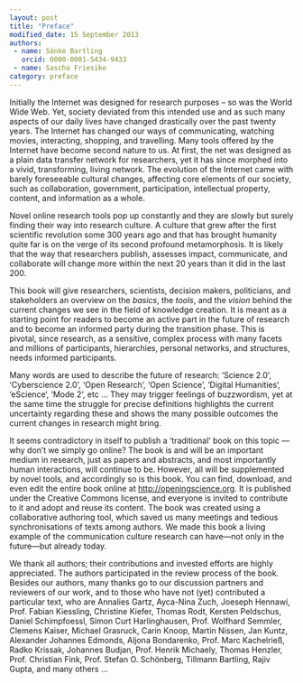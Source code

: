 ```yaml
---
layout: post
title: "Preface"
modified_date: 15 September 2013
authors:
 - name: Sönke Bartling
   orcid: 0000-0001-5434-9433
 - name: Sascha Friesike
category: preface
---
```


Initially the Internet was designed for research purposes – so was the
World Wide Web. Yet, society deviated from this intended use and as such
many aspects of our daily lives have changed drastically over the past
twenty years. The Internet has changed our ways of communicating,
watching movies, interacting, shopping, and travelling. Many tools
offered by the Internet have become second nature to us. At first, the
net was designed as a plain data transfer network for researchers, yet
it has since morphed into a vivid, transforming, living network. The
evolution of the Internet came with barely foreseeable cultural changes,
affecting core elements of our society, such as collaboration,
government, participation, intellectual property, content, and
information as a whole.

Novel online research tools pop up constantly and they are slowly but
surely finding their way into research culture. A culture that grew
after the first scientific revolution some 300 years ago and that has
brought humanity quite far is on the verge of its second profound
metamorphosis. It is likely that the way that researchers publish,
assesses impact, communicate, and collaborate will change more within
the next 20 years than it did in the last 200.

This book will give researchers, scientists, decision makers,
politicians, and stakeholders an overview on the *basics*, the *tools*,
and the *vision* behind the current changes we see in the field of
knowledge creation. It is meant as a starting point for readers to
become an active part in the future of research and to become an
informed party during the transition phase. This is pivotal, since
research, as a sensitive, complex process with many facets and millions
of participants, hierarchies, personal networks, and structures, needs
informed participants.

Many words are used to describe the future of research: ‘Science 2.0’,
‘Cyberscience 2.0’, ‘Open Research’, ‘Open Science’, ‘Digital
Humanities‘, ‘eScience‘, ‘Mode 2‘, etc … They may trigger feelings of
buzzwordism, yet at the same time the struggle for precise definitions
highlights the current uncertainty regarding these and shows the many
possible outcomes the current changes in research might bring.

It seems contradictory in itself to publish a ‘traditional’ book on this
topic —why don’t we simply go online? The book is and will be an
important medium in research, just as papers and abstracts, and most
importantly human interactions, will continue to be. However, all will
be supplemented by novel tools, and accordingly so is this book. You can
find, download, and even edit the entire book online at <http://openingscience.org>.
It is published under the Creative Commons license, and everyone is
invited to contribute to it and adopt and reuse its content. The book
was created using a collaborative authoring tool, which saved us many
meetings and tedious synchronisations of texts among authors. We made
this book a living example of the communication culture research can
have—not only in the future—but already today.

We thank all authors; their contributions and invested efforts are
highly appreciated. The authors participated in the review process of
the book. Besides our authors, many thanks go to our discussion partners
and reviewers of our work, and to those who have not (yet) contributed a
particular text, who are Annalies Gartz, Ayca-Nina Zuch, Joeseph
Hennawi, Prof. Fabian Kiessling, Christine Kiefer, Thomas Rodt, Kersten
Peldschus, Daniel Schimpfoessl, Simon Curt Harlinghausen, Prof. Wolfhard
Semmler, Clemens Kaiser, Michael Grasruck, Carin Knoop, Martin Nissen,
Jan Kuntz, Alexander Johannes Edmonds, Aljona Bondarenko, Prof. Marc
Kachelrieß, Radko Krissak, Johannes Budjan, Prof. Henrik Michaely,
Thomas Henzler, Prof. Christian Fink, Prof. Stefan O. Schönberg,
Tillmann Bartling, Rajiv Gupta, and many others …
